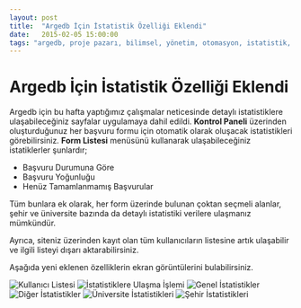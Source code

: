 ```yaml
---
layout: post
title:  "Argedb İçin İstatistik Özelliği Eklendi"
date:   2015-02-05 15:00:00
tags: "argedb, proje pazarı, bilimsel, yönetim, otomasyon, istatistik, grafik, türler"
---
```


# Argedb İçin İstatistik Özelliği Eklendi

Argedb için bu hafta yaptığımız çalışmalar neticesinde detaylı istatistiklere ulaşabileceğiniz sayfalar uygulamaya dahil edildi. **Kontrol Paneli** üzerinden oluşturduğunuz her başvuru formu için otomatik olarak oluşacak istatistikleri görebilirsiniz. **Form Listesi** menüsünü kullanarak ulaşabileceğiniz istatiklerler şunlardır;

- Başvuru Durumuna Göre
- Başvuru Yoğunluğu 
- Henüz Tamamlanmamış Başvurular


Tüm bunlara ek olarak, her form üzerinde bulunan çoktan seçmeli alanlar, şehir ve üniversite bazında da detaylı istatistiki verilere ulaşmanız mümkündür. 

Ayrıca, siteniz üzerinden kayıt olan tüm kullanıcıların listesine artık ulaşabilir ve ilgili listeyi dışarı aktarabilirsiniz.


Aşağıda yeni eklenen özelliklerin ekran görüntülerini bulabilirsiniz.



![Kullanıcı Listesi](http://metalikfikirler.org/assets/presentation/5.2/01.png)
![İstatistiklere Ulaşma İşlemi](http://metalikfikirler.org/assets/presentation/5.2/02.png)
![Genel İstatistikler](http://metalikfikirler.org/assets/presentation/5.2/03.png)
![Diğer İstatistikler](http://metalikfikirler.org/assets/presentation/5.2/04.png)
![Üniversite İstatistikleri](http://metalikfikirler.org/assets/presentation/5.2/05.png)
![Şehir İstatistikleri](http://metalikfikirler.org/assets/presentation/5.2/06.png)
